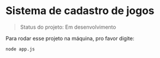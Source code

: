 # Sistema de cadastro de jogos </h1>

> Status do projeto: Em desenvolvimento

Para rodar esse projeto na máquina, pro favor digite:

```
node app.js
```
